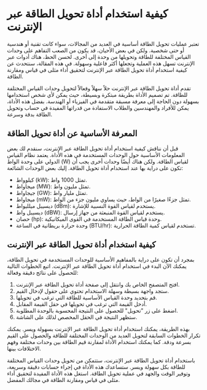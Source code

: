 كيفية استخدام أداة تحويل الطاقة عبر الإنترنت
============================================

تعتبر عمليات تحويل الطاقة أساسية في العديد من المجالات، سواء كانت تقنية أو هندسية أو حتى شخصية. ولكن في بعض الأحيان، قد يكون من الصعب التفاهم على وحدات القياس المختلفة للطاقة وتحويلها من وحدة إلى أخرى. لحسن الحظ، هناك أدوات عبر الإنترنت تسهل هذه العملية وتجعلها أكثر فاعلية وسهولة. في هذه المقالة، سنتحدث عن كيفية استخدام أداة تحويل الطاقة عبر الإنترنت لتحقيق أداء مثلى في قياس ومقارنة الطاقة.

تقدم أداة تحويل الطاقة عبر الإنترنت حلاً سهلاً وفعالاً لتحويل وحدات القياس المختلفة للطاقة. تم تصميم الأداة بطريقة مبتكرة وبسيطة، حيث يمكن لأي شخص استخدامها بسهولة دون الحاجة إلى معرفة مسبقة متقدمة في الفيزياء أو الهندسة. بفضل هذه الأداة، يمكن للأفراد والمهندسين والطلاب الاستفادة من قدراتها المفيدة في حساب وتحويل الطاقة بدقة وسرعة.

المعرفة الأساسية عن أداة تحويل الطاقة
-------------------------------------

قبل أن نناقش كيفية استخدام أداة تحويل الطاقة عبر الإنترنت، سنقدم لك بعض المعلومات الأساسية حول الوحدات المستخدمة في هذه الأداة. يعتمد نظام القياس الدولي على وحدة الواط (W) لقياس الطاقة. ولكن هناك أيضًا وحدات أخرى يجب أن تكون على دراية بها عند استخدام أداة تحويل الطاقة. إليك بعض الوحدات الشائعة:

- كيلوواط (kW): تمثل 1000 واط.
- ميجاواط (MW): تمثل مليون واط.
- جيجاواط (GW): تمثل مليار واط.
- ميجاواط (mW): تمثل جزءًا صغيرًا من الواط، حيث يساوي مليون جزء من الواط.
- ديسيبل ميلليواط (dBm): يستخدم لقياس القوة النسبية للإشارة.
- ديسيبل واط (dBW): يستخدم لقياس القوة المنبعثة من جهاز إرسال.
- حصان (hp): وحدة قياس الطاقة المستخدمة في القوى الميكانيكية.
- وحدة حرارة بريطانية في الساعة (BTU/hr): تستخدم لقياس كمية الطاقة الحرارية.

كيفية استخدام أداة تحويل الطاقة عبر الإنترنت
--------------------------------------------

بمجرد أن تكون على دراية بالمفاهيم الأساسية للوحدات المستخدمة في تحويل الطاقة، يمكنك الآن البدء في استخدام أداة تحويل الطاقة عبر الإنترنت. اتبع الخطوات التالية للحصول على نتائج دقيقة وفعالة:

1. افتح المتصفح الخاص بك وانتقل إلى صفحة أداة تحويل الطاقة عبر الإنترنت.
2. ستجد واجهة بسيطة وسهلة الاستخدام تحتوي على حقول لإدخال القيم.
3. قم بتحديد وحدة القياس الأساسية للطاقة التي ترغب في تحويلها.
4. أدخل القيمة التي ترغب في تحويلها في حقل القيمة المقابل.
5. اضغط على زر "تحويل" للحصول على النتيجة المحسوبة بالوحدة المطلوبة.
6. ستظهر النتيجة في الحقل المخصص لذلك على الشاشة.

بهذه الطريقة، يمكنك استخدام أداة تحويل الطاقة عبر الإنترنت بسهولة ويسر. يمكنك تكرار الخطوات السابقة لتحويل العديد من الوحدات المختلفة للطاقة والحصول على القيم بسرعة ودقة. كما يمكنك استخدام الأداة لمقارنة قيم الطاقة بين وحدات مختلفة وفهم الاختلافات بينها.

باستخدام أداة تحويل الطاقة عبر الإنترنت، ستتمكن من تحويل وحدات القياس المختلفة للطاقة بكل سهولة ويسر. ستساعدك هذه الأداة في إجراء حسابات دقيقة وسريعة، وتوفير الوقت والجهد في عملية تحويل الطاقة. استغل هذه الأداة المفيدة لتحقيق أداء مثلى في قياس ومقارنة الطاقة في مجالك المفضل.